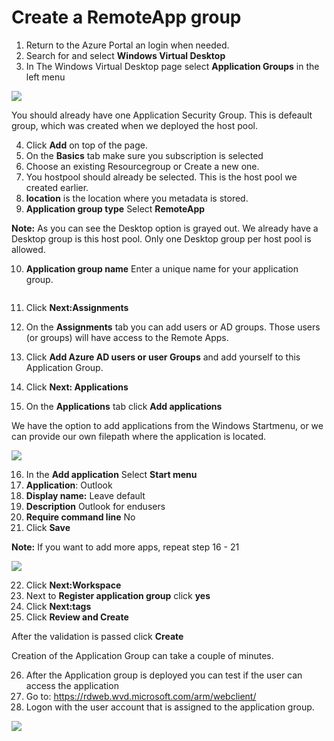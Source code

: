 # Create a RemoteApp group

1. Return to the Azure Portal an login when needed.
2. Search for and select **Windows Virtual Desktop**
3. In The Windows Virtual Desktop page select **Application Groups** in the left menu

<img src ="https://github.com/v8techit/WVD/blob/master/Media/wvd7.png"/>

You should already have one Application Security Group. This is defeault group, which was created when we deployed the host pool.

4. Click **Add** on top of the page.
5. On the **Basics** tab make sure you subscription is selected
6. Choose an existing Resourcegroup or Create a new one.
7. You hostpool should already be selected. This is the host pool we created earlier.
8. **location** is the location where you metadata is stored.
9. **Application group type** Select **RemoteApp**

**Note:** As you can see the Desktop option is grayed out. We already have a Desktop group is this host pool. Only one Desktop group per host pool is allowed.

10. **Application group name** Enter a unique name for your application group.

<img scr = "https://github.com/v8techit/WVD/blob/master/Media/wvd8.PNG" />

11. Click **Next:Assignments**

12. On the **Assignments** tab you can add users or AD groups. Those users (or groups) will have access to the Remote Apps.

13. Click **Add Azure AD users or user Groups** and add yourself to this Application Group.
14. Click **Next: Applications**
15. On the **Applications** tab click **Add applications**

We have the option to add applications from the Windows Startmenu, or we can provide our own filepath where the application is located.

<img src ="https://github.com/v8techit/WVD/blob/master/Media/wvd9.PNG"/>

16. In the **Add application** Select **Start menu**
17. **Application**: Outlook
18. **Display name:** Leave default
19. **Description** Outlook for endusers
20. **Require command line** No
21. Click **Save**

**Note:** If you want to add more apps, repeat step 16 - 21 

<img src = "https://github.com/v8techit/WVD/blob/master/Media/wvd10.PNG" />

22. Click **Next:Workspace**
23. Next to **Register application group** click **yes**
24. Click **Next:tags**
25. Click **Review and Create**

After the validation is passed click **Create**

Creation of the Application Group can take a couple of minutes.

26. After the Application group is deployed you can test if the user can access the application
27. Go to: https://rdweb.wvd.microsoft.com/arm/webclient/ 
28. Logon with the user account that is assigned to the application group.

<img src = "https://github.com/v8techit/WVD/blob/master/Media/wvd11.PNG" />


















